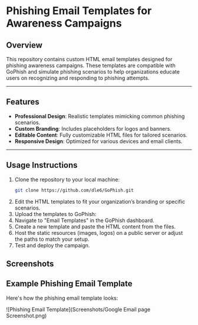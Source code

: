 # **Phishing Email Templates for Awareness Campaigns**

## **Overview**
This repository contains custom HTML email templates designed for phishing awareness campaigns. These templates are compatible with GoPhish and simulate phishing scenarios to help organizations educate users on recognizing and responding to phishing attempts.

---

## **Features**
- **Professional Design**: Realistic templates mimicking common phishing scenarios.
- **Custom Branding**: Includes placeholders for logos and banners.
- **Editable Content**: Fully customizable HTML files for tailored scenarios.
- **Responsive Design**: Optimized for various devices and email clients.

---

## **Usage Instructions**
1. Clone the repository to your local machine:
   ```bash
   git clone https://github.com/dle6/GoPhish.git
2. Edit the HTML templates to fit your organization’s branding or specific scenarios.
3. Upload the templates to GoPhish:
4. Navigate to "Email Templates" in the GoPhish dashboard.
5. Create a new template and paste the HTML content from the files.
6. Host the static resources (images, logos) on a public server or adjust the paths to match your setup.
7. Test and deploy the campaign.


## **Screenshots**
## Example Phishing Email Template
Here's how the phishing email template looks:

![Phishing Email Template](Screenshots/Google Email page Screenshot.png)
